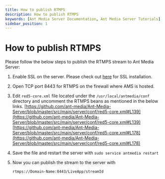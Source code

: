 ```yaml
---
title: How to publish RTMPS
description: How to publish RTMPS
keywords: [Ant Media Server Documentation, Ant Media Server Tutorials]
sidebar_position: 1
---
```


# How to publish RTMPS

Please follow the below steps to publish the RTMPS stream to Ant Media Server:

1.  Enable SSL on the server. Please check out [here](https://antmedia.io/docs/guides/installing-on-linux/setting-up-ssl/) for SSL installation.
    
2.  Open TCP port 8443 for RTMPS on the firewall where AMS is hosted.
    
3.  Edit  `red5-core.xml`  file located under the `/usr/local/antmedia/conf` directory and uncomment the RTMPS beans as mentioned in the below links.
    [https://github.com/ant-media/Ant-Media-Server/blob/master/src/main/server/conf/red5-core.xml#L139](https://github.com/ant-media/Ant-Media-Server/blob/master/src/main/server/conf/red5-core.xml#L139)  
    [https://github.com/ant-media/Ant-Media-Server/blob/master/src/main/server/conf/red5-core.xml#L178](https://github.com/ant-media/Ant-Media-Server/blob/master/src/main/server/conf/red5-core.xml#L178)
    
4.  Save the file and restart the server with  `sudo service antmedia restart`
    
5.  Now you can publish the stream to the server with  
    
     `rtmps://Domain-Name:8443/LiveApp/streamId`
